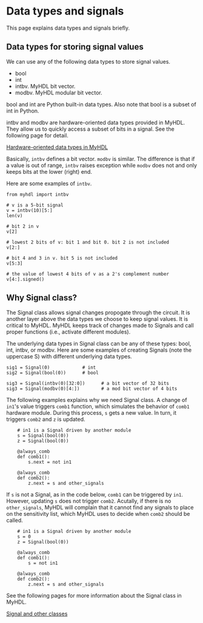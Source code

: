 # Data types and signals 

This page explains data types and signals briefly.  

## Data types for storing signal values

We can use any of the following data types to store signal values. 

*   bool
*   int
*   intbv. MyHDL bit vector.
*   modbv. MyHDL modular bit vector.

bool and int are Python built-in data types. Also note that bool is a subset of int in Python.

intbv and modbv are hardware-oriented data types provided in MyHDL. They allow
us to quickly access a subset of bits in a signal. See the following page for
detail.  

[Hardware-oriented data types in MyHDL](http://docs.myhdl.org/en/stable/manual/hwtypes.html)

Basically, `intbv` defines a bit vector. `modbv` is similar. The difference is
that if a value is out of range, `intbv` raises exception while `modbv` does
not and only keeps bits at the lower (right) end.

Here are some examples of `intbv`. 

    from myhdl import intbv

    # v is a 5-bit signal 
    v = intbv(10)[5:]   
    len(v)

    # bit 2 in v
    v[2]

    # lowest 2 bits of v: bit 1 and bit 0. bit 2 is not included
    v[2:]

    # bit 4 and 3 in v. bit 5 is not included
    v[5:3]

    # the value of lowest 4 bits of v as a 2's complement number
    v[4:].signed()

## Why Signal class?

The Signal class allows signal changes propogate through the circuit.  It is
another layer above the data types we choose to keep signal values. It is
critical to MyHDL. MyHDL keeps track of changes made to Signals and call proper
functions (i.e., activate different modules).  

The underlying data types in Signal class can be any of these types: bool, int,
intbv, or modbv.  Here are some examples of creating Signals (note the
uppercase S) with different underlying data types.

```
sig1 = Signal(0)            # int
sig2 = Signal(bool(0))      # bool

sig3 = Signal(intbv(0)[32:0])      # a bit vector of 32 bits 
sig3 = Signal(modbv(0)[4:])        # a mod bit vector of 4 bits 
```

The following examples explains why we need Signal class. A change of `in1`'s
value triggers `comb1` function, which simulates the behavior of `comb1`
hardware module. During this process, `s` gets a new value. In turn, it
triggers `comb2` and `z` is updated.

```
    # in1 is a Signal driven by another module
    s = Signal(bool(0))
    z = Signal(bool(0))

    @always_comb
    def comb1():
        s.next = not in1
    
    @always_comb
    def comb2():
        z.next = s and other_signals

```

If `s` is not a Signal, as in the code below, `comb1` can be triggered by
`in1`. However, updating `s` does not trigger `comb2`. Acutally, if there is no
`other_signals`, MyHDL will complain that it cannot find any signals to place
on the sensitivity list, which MyHDL uses to decide when `comb2` should be
called.

```
    # in1 is a Signal driven by another module
    s = 0
    z = Signal(bool(0))

    @always_comb
    def comb1():
        s = not in1
    
    @always_comb
    def comb2():
        z.next = s and other_signals

```

See the following pages for more information about the Signal class in MyHDL.

[Signal and other classes](http://docs.myhdl.org/en/stable/manual/reference.html#myhdl.Signal)

